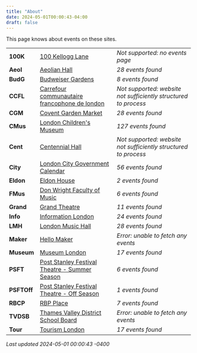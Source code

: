 ```yaml
---
title: "About"
date: 2024-05-01T00:00:43-04:00
draft: false
---
```


This page knows about events on these sites.

|   |       | |
|:--------------|:------|:--|
| **100K** | [100 Kellogg Lane]() | *Not supported: no events page*
| **Aeol** | [Aeolian Hall](https://aeolianhall.ca/events/) | *28 events found*
| **BudG** | [Budweiser Gardens](https://www.budweisergardens.com/events) | *8 events found*
| **CCFL** | [Carrefour communautaire francophone de london]() | *Not supported: website not sufficiently structured to process*
| **CGM** | [Covent Garden Market](https://coventmarket.com/events/) | *28 events found*
| **CMus** | [London Children's Museum](https://www.londonchildrensmuseum.ca/events) | *127 events found*
| **Cent** | [Centennial Hall]() | *Not supported: website not sufficiently structured to process*
| **City** | [London City Government Calendar](https://london.ca/government/calendar) | *56 events found*
| **Eldon** | [Eldon House](https://eldonhouse.ca/events/) | *2 events found*
| **FMus** | [Don Wright Faculty of Music](http://www.events.westernu.ca/events/music/) | *6 events found*
| **Grand** | [Grand Theatre](https://www.grandtheatre.com/events) | *11 events found*
| **Info** | [Information London](https://www.informationlondon.ca/Event/List) | *24 events found*
| **LMH** | [London Music Hall](http://londonmusichall.com/upcoming-events/) | *28 events found*
| **Maker** | [Hello Maker](https://www.hellomaker.ca/events) | *Error: unable to fetch any events*
| **Museum** | [Museum London](https://museumlondon.ca/programs-events) | *17 events found*
| **PSFT** | [Post Stanley Festival Theatre - Summer Season](https://psft.ca/schedule/summer-season/) | *6 events found*
| **PSFTOff** | [Post Stanley Festival Theatre - Off Season](https://psft.ca/schedule/off-season-events/) | *1 events found*
| **RBCP** | [RBP Place](https://www.rbcplacelondon.com/events) | *7 events found*
| **TVDSB** | [Thames Valley District School Board](https://calendar.tvdsb.ca/) | *Error: unable to fetch any events*
| **Tour** | [Tourism London](https://www.londontourism.ca/events/all-events) | *17 events found*

_Last updated 2024-05-01 00:00:43 -0400_
